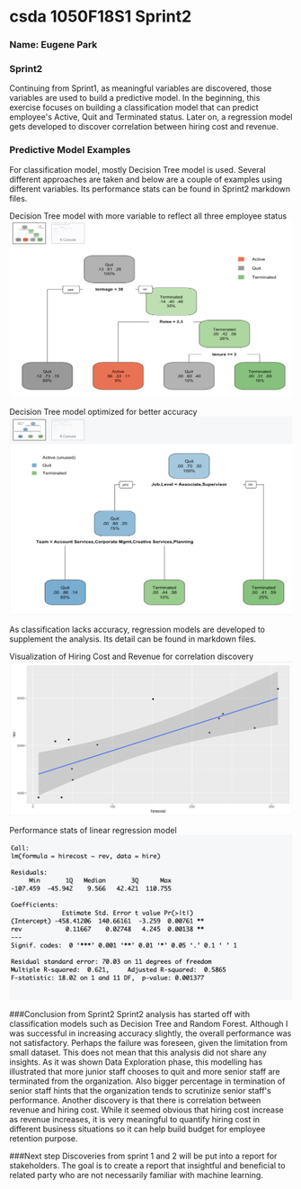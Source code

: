 
# csda 1050F18S1 Sprint2
### Name: Eugene Park


### Sprint2

Continuing from Sprint1, as meaningful variables are discovered, those variables are used to build a predictive model. In the beginning, this exercise focuses on building a classification model that can predict employee's Active, Quit and Terminated status. Later on, a regression model gets developed to discover correlation between hiring cost and revenue. 

### Predictive Model Examples
For classification model, mostly Decision Tree model is used. Several different approaches are taken and below are a couple of examples using different variables. Its performance stats can be found in Sprint2 markdown files. 

Decision Tree model with more variable to reflect all three employee status
<img src="https://github.com/damnfastpig/CSDA-1050F18S1/blob/master/eugenepark/images/sprint2Rplot1.png">

Decision Tree model optimized for better accuracy  
<img src="https://github.com/damnfastpig/CSDA-1050F18S1/blob/master/eugenepark/images/sprint2Rplot2.png">

As classification lacks accuracy, regression models are developed to supplement the analysis. Its detail can be found in markdown files. 

Visualization of Hiring Cost and Revenue for correlation discovery
<img src="https://github.com/damnfastpig/CSDA-1050F18S1/blob/master/eugenepark/images/sprint2Rplot3.png">

Performance stats of linear regression model
<img src="https://github.com/damnfastpig/CSDA-1050F18S1/blob/master/eugenepark/images/sprint2Rplot4.png">

###Conclusion from Sprint2
Sprint2 analysis has started off with classification models such as Decision Tree and Random Forest. Although I was successful in increasing accuracy slightly, the overall performance was not satisfactory. Perhaps the failure was foreseen, given the limitation from small dataset. This does not mean that this analysis did not share any insights. As it was shown Data Exploration phase, this modelling has illustrated that more junior staff chooses to quit and more senior staff are terminated from the organization. Also bigger percentage in termination of senior staff hints that the organization tends to scrutinize senior staff's performance. Another discovery is that there is correlation between revenue and hiring cost. While it seemed obvious that hiring cost increase as revenue increases, it is very meaningful to quantify hiring cost in different business situations so it can help build budget for employee retention purpose. 

###Next step
Discoveries from sprint 1 and 2 will be put into a report for stakeholders. The goal is to create a report that insightful and beneficial to related party who are not necessarily familiar with machine learning. 